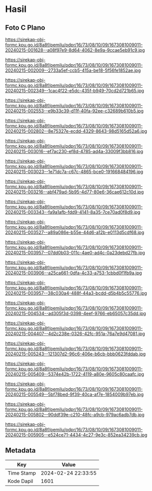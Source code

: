 # Hasil

## Foto C Plano

https://sirekap-obj-formc.kpu.go.id/8a8f/pemilu/pdpr/16/73/08/10/09/1673081009011-20240215-001628--a08f97e9-8d64-4062-8e9a-9ccae5eb91c9.jpg

https://sirekap-obj-formc.kpu.go.id/8a8f/pemilu/pdpr/16/73/08/10/09/1673081009011-20240215-002009--2733a5ef-ccb5-415a-be18-5f56fe1852ae.jpg

https://sirekap-obj-formc.kpu.go.id/8a8f/pemilu/pdpr/16/73/08/10/09/1673081009011-20240215-002349--1cac4f22-e5dc-435f-b949-70cd2d721b65.jpg

https://sirekap-obj-formc.kpu.go.id/8a8f/pemilu/pdpr/16/73/08/10/09/1673081009011-20240215-002553--e9b33c39-d11f-40fa-92ee-c32689b610b5.jpg

https://sirekap-obj-formc.kpu.go.id/8a8f/pemilu/pdpr/16/73/08/10/09/1673081009011-20240215-002802--8e75327e-ecdd-4329-8643-98d5165d52a6.jpg

https://sirekap-obj-formc.kpu.go.id/8a8f/pemilu/pdpr/16/73/08/10/09/1673081009011-20240215-003016--ef7ac230-ef8d-4785-ad4a-33009f3bb816.jpg

https://sirekap-obj-formc.kpu.go.id/8a8f/pemilu/pdpr/16/73/08/10/09/1673081009011-20240215-003023--1e71dc7a-c67c-4865-bce0-191668484196.jpg

https://sirekap-obj-formc.kpu.go.id/8a8f/pemilu/pdpr/16/73/08/10/09/1673081009011-20240215-003216--abf479ad-5b95-4d77-80e6-36cae612c10d.jpg

https://sirekap-obj-formc.kpu.go.id/8a8f/pemilu/pdpr/16/73/08/10/09/1673081009011-20240215-003343--fa9a1afb-fdd9-4141-8a35-7ce70ad0f8d9.jpg

https://sirekap-obj-formc.kpu.go.id/8a8f/pemilu/pdpr/16/73/08/10/09/1673081009011-20240215-003527--a89a086e-b55e-44d6-a12b-e0113d5cdf68.jpg

https://sirekap-obj-formc.kpu.go.id/8a8f/pemilu/pdpr/16/73/08/10/09/1673081009011-20240215-003957--07dd0b03-011c-4ae0-ad4c-0a23debd27fb.jpg

https://sirekap-obj-formc.kpu.go.id/8a8f/pemilu/pdpr/16/73/08/10/09/1673081009011-20240215-003906--a25ca661-0dfa-4c33-a753-1cbbd0f1fb9a.jpg

https://sirekap-obj-formc.kpu.go.id/8a8f/pemilu/pdpr/16/73/08/10/09/1673081009011-20240215-003957--38c030a4-488f-44a3-bcdd-d5b4b5c55776.jpg

https://sirekap-obj-formc.kpu.go.id/8a8f/pemilu/pdpr/16/73/08/10/09/1673081009011-20240215-004534--ad305f3d-0398-4eef-9766-eb65057c35dd.jpg

https://sirekap-obj-formc.kpu.go.id/8a8f/pemilu/pdpr/16/73/08/10/09/1673081009011-20240215-004407--4d2c238e-0326-42fc-951a-76a7e9d47081.jpg

https://sirekap-obj-formc.kpu.go.id/8a8f/pemilu/pdpr/16/73/08/10/09/1673081009011-20240215-005243--121307d2-96c6-406e-b6cb-bbb0623fddab.jpg

https://sirekap-obj-formc.kpu.go.id/8a8f/pemilu/pdpr/16/73/08/10/09/1673081009011-20240215-005409--5374e42b-1722-4119-a80e-9605c80caafc.jpg

https://sirekap-obj-formc.kpu.go.id/8a8f/pemilu/pdpr/16/73/08/10/09/1673081009011-20240215-005549--5bf78bed-9f39-40ca-af7e-1854009b97eb.jpg

https://sirekap-obj-formc.kpu.go.id/8a8f/pemilu/pdpr/16/73/08/10/09/1673081009011-20240215-005802--90ddf39e-c210-48fc-a9cb-979ac6adb7db.jpg

https://sirekap-obj-formc.kpu.go.id/8a8f/pemilu/pdpr/16/73/08/10/09/1673081009011-20240215-005905--e524ce71-4434-4c27-9e3c-852ea34239cb.jpg


## Metadata

| Key        | Value               |
| ---------- | ------------------- |
| Time Stamp | 2024-02-24 22:33:55 |
| Kode Dapil | 1601                |



